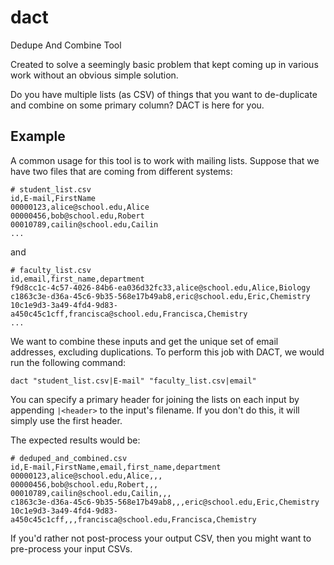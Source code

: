 # dact
Dedupe And Combine Tool

Created to solve a seemingly basic problem that kept coming up in various work without an obvious simple solution.

Do you have multiple lists (as CSV) of things that you want to de-duplicate and combine on some primary column? DACT is here for you.

## Example

A common usage for this tool is to work with mailing lists. Suppose that we have two files that are coming from different systems:

```
# student_list.csv
id,E-mail,FirstName
00000123,alice@school.edu,Alice
00000456,bob@school.edu,Robert
00010789,cailin@school.edu,Cailin
...
```

and

```
# faculty_list.csv
id,email,first_name,department
f9d8cc1c-4c57-4026-84b6-ea036d32fc33,alice@school.edu,Alice,Biology
c1863c3e-d36a-45c6-9b35-568e17b49ab8,eric@school.edu,Eric,Chemistry
10c1e9d3-3a49-4fd4-9d83-a450c45c1cff,francisca@school.edu,Francisca,Chemistry
...
```

We want to combine these inputs and get the unique set of email addresses, excluding duplications. To perform this job with DACT, we would run the following command:

`dact "student_list.csv|E-mail" "faculty_list.csv|email"`

You can specify a primary header for joining the lists on each input by appending `|<header>` to the input's filename. If you don't do this, it will simply use the first header.

The expected results would be:

```
# deduped_and_combined.csv
id,E-mail,FirstName,email,first_name,department
00000123,alice@school.edu,Alice,,,
00000456,bob@school.edu,Robert,,,
00010789,cailin@school.edu,Cailin,,,
c1863c3e-d36a-45c6-9b35-568e17b49ab8,,,eric@school.edu,Eric,Chemistry
10c1e9d3-3a49-4fd4-9d83-a450c45c1cff,,,francisca@school.edu,Francisca,Chemistry
```

If you'd rather not post-process your output CSV, then you might want to pre-process your input CSVs.
